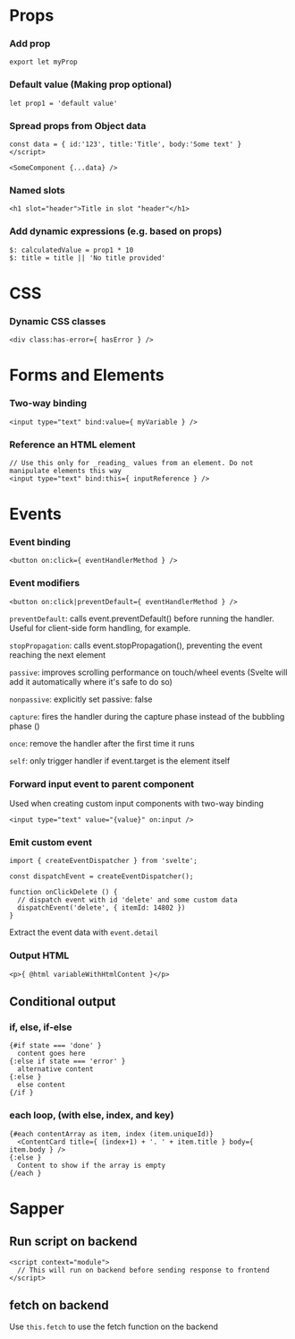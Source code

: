 # Props

### Add prop

`export let myProp`

### Default value (Making prop optional)
```
let prop1 = 'default value'
```

### Spread props from Object data
```svelte
const data = { id:'123', title:'Title', body:'Some text' }
</script>

<SomeComponent {...data} />
```
### Named slots

`<h1 slot="header">Title in slot "header"</h1>`


### Add dynamic expressions (e.g. based on props)
```svelte
$: calculatedValue = prop1 * 10
$: title = title || 'No title provided'
```



# CSS

### Dynamic CSS classes
```svelte
<div class:has-error={ hasError } />
```




# Forms and Elements

### Two-way binding
```svelte
<input type="text" bind:value={ myVariable } />
```

### Reference an HTML element

```
// Use this only for _reading_ values from an element. Do not manipulate elements this way
<input type="text" bind:this={ inputReference } />
```




# Events

### Event binding
```svelte
<button on:click={ eventHandlerMethod } />
```

### Event modifiers
```svelte 
<button on:click|preventDefault={ eventHandlerMethod } />
```

`preventDefault`: calls event.preventDefault() before running the handler. Useful for client-side form handling, for example.

`stopPropagation`: calls event.stopPropagation(), preventing the event reaching the next element

`passive`: improves scrolling performance on touch/wheel events (Svelte will add it automatically where it's safe to do so)

`nonpassive`: explicitly set passive: false

`capture`: fires the handler during the capture phase instead of the bubbling phase ()

`once`: remove the handler after the first time it runs

`self`: only trigger handler if event.target is the element itself


### Forward input event to parent component
Used when creating custom input components with two-way binding
```svelte
<input type="text" value="{value}" on:input />
```

### Emit custom event
```svelte
import { createEventDispatcher } from 'svelte';

const dispatchEvent = createEventDispatcher();

function onClickDelete () {
  // dispatch event with id 'delete' and some custom data
  dispatchEvent('delete', { itemId: 14802 })
}
```
Extract the event data with `event.detail`


### Output HTML
```svelte
<p>{ @html variableWithHtmlContent }</p>
```

## Conditional output

### if, else, if-else
```svelte
{#if state === 'done' }
  content goes here
{:else if state === 'error' }
  alternative content
{:else }
  else content
{/if }
```

### each loop, (with else, index, and key)
```svelte
{#each contentArray as item, index (item.uniqueId)}
  <ContentCard title={ (index+1) + '. ' + item.title } body={ item.body } />
{:else }
  Content to show if the array is empty
{/each }
```


# Sapper

## Run script on backend
```
<script context="module">
  // This will run on backend before sending response to frontend
</script>
```

## fetch on backend

Use `this.fetch` to use the fetch function on the backend






